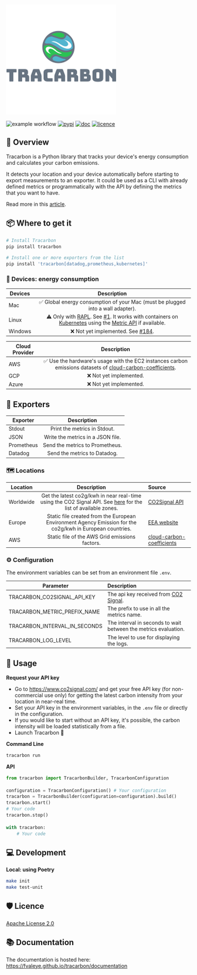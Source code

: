 ![Tracarbon Logo](https://raw.githubusercontent.com/fvaleye/tracarbon/main/logo.png "Tracarbon logo")

![example workflow](https://github.com/fvaleye/tracarbon/actions/workflows/build.yml/badge.svg)
[![pypi](https://img.shields.io/pypi/v/tracarbon.svg?style=flat-square)](https://pypi.org/project/tracarbon/)
[![doc](https://img.shields.io/badge/docs-python-blue.svg?style=for-the-badgee)](https://fvaleye.github.io/tracarbon)
[![licence](https://img.shields.io/badge/license-Apache--2.0-green)](https://github.com/fvaleye/tracarbon/blob/main/LICENSE.txt)


## 📌 Overview
Tracarbon is a Python library that tracks your device's energy consumption and calculates your carbon emissions.

It detects your location and your device automatically before starting to export measurements to an exporter. 
It could be used as a CLI with already defined metrics or programmatically with the API by defining the metrics that you want to have.

Read more in this [article](https://medium.com/@florian.valeye/tracarbon-track-your-devices-carbon-footprint-fb051fcc9009).

## 📦 Where to get it

```sh
# Install Tracarbon
pip install tracarbon
```

```sh
# Install one or more exporters from the list
pip install 'tracarbon[datadog,prometheus,kubernetes]'
```

### 🔌 Devices: energy consumption
| **Devices** |                                                                                                                                              **Description**                                                                                                                                              |
|-------------|:---------------------------------------------------------------------------------------------------------------------------------------------------------------------------------------------------------------------------------------------------------------------------------------------------------:|
| Mac         |                                                                                                              ✅ Global energy consumption of your Mac (must be plugged into a wall adapter).                                                                                                               |
| Linux       | ⚠️ Only with [RAPL](https://web.eece.maine.edu/~vweaver/projects/rapl/). See [#1](https://github.com/fvaleye/tracarbon/issues/1). It works with containers on [Kubernetes](https://kubernetes.io/) using the [Metric API](https://kubernetes.io/docs/tasks/debug/debug-cluster/resource-metrics-pipeline/#metrics-api) if available. |
| Windows     |                                                                                                           ❌ Not yet implemented. See [#184](https://github.com/hubblo-org/scaphandre/pull/184).                                                                                                           |

| **Cloud Provider** |                                                                                                  **Description**                                                                                                  |
|--------------------|:-----------------------------------------------------------------------------------------------------------------------------------------------------------------------------------------------------------------:|
| AWS                | ✅ Use the hardware's usage with the EC2 instances carbon emissions datasets of [cloud-carbon-coefficients](https://github.com/cloud-carbon-footprint/cloud-carbon-coefficients/blob/main/data/aws-instances.csv). |
| GCP                |                                                                                              ❌ Not yet implemented.                                                                                               |
| Azure              |                                                                                              ❌ Not yet implemented.                                                                                               |

## 📡 Exporters
| **Exporter** |          **Description**          |
|--------------|:---------------------------------:|
| Stdout       |   Print the metrics in Stdout.    |
| JSON         | Write the metrics in a JSON file. |
| Prometheus   |  Send the metrics to Prometheus.  |
| Datadog      |   Send the metrics to Datadog.    |

### 🗺️ Locations
| **Location** |                                                                     **Description**                                                                     | **Source**                                                                                                                                                    |
|--------------|:-------------------------------------------------------------------------------------------------------------------------------------------------------:|:--------------------------------------------------------------------------------------------------------------------------------------------------------------|
| Worldwide    | Get the latest co2g/kwh in near real-time using the CO2 Signal API. See [here](http://api.electricitymap.org/v3/zones) for the list of available zones. | [CO2Signal API](https://www.co2signal.com)                                                                                                                    |
| Europe       |                        Static file created from the European Environment Agency Emission for the co2g/kwh in European countries.                        | [EEA website](https://www.eea.europa.eu/data-and-maps/daviz/co2-emission-intensity-9#tab-googlechartid_googlechartid_googlechartid_googlechartid_chart_11111) |
| AWS          |                                                     Static file of the AWS Grid emissions factors.                                                      | [cloud-carbon-coefficients](https://github.com/cloud-carbon-footprint/cloud-carbon-coefficients/blob/main/data/grid-emissions-factors-aws.csv)                |

### ⚙️ Configuration
The environment variables can be set from an environment file `.env`.

| **Parameter**                 | **Description**                                                                |
|-------------------------------|:-------------------------------------------------------------------------------|
| TRACARBON_CO2SIGNAL_API_KEY   | The api key received from [CO2 Signal](https://www.co2signal.com).             |
| TRACARBON_METRIC_PREFIX_NAME  | The prefix to use in all the metrics name.                                     |
| TRACARBON_INTERVAL_IN_SECONDS | The interval in seconds to wait between the metrics evaluation.                |
| TRACARBON_LOG_LEVEL           | The level to use for displaying the logs.                                      |

## 🔎 Usage

**Request your API key**
- Go to https://www.co2signal.com/ and get your free API key (for non-commercial use only) for getting the latest carbon intensity from your location in near-real time.
- Set your API key in the environment variables, in the `.env` file or directly in the configuration.
- If you would like to start without an API key, it's possible, the carbon intensity will be loaded statistically from a file.
- Launch Tracarbon 🚀

**Command Line**
```sh
tracarbon run
```

**API**
```python
from tracarbon import TracarbonBuilder, TracarbonConfiguration

configuration = TracarbonConfiguration() # Your configuration
tracarbon = TracarbonBuilder(configuration=configuration).build()
tracarbon.start()
# Your code
tracarbon.stop()

with tracarbon:
    # Your code
```

## 💻 Development

**Local: using Poetry**
```sh
make init
make test-unit
```

## 🛡️ Licence
[Apache License 2.0](https://raw.githubusercontent.com/fvaleye/tracarbon/main/LICENSE.txt)

## 📚 Documentation
The documentation is hosted here: https://fvaleye.github.io/tracarbon/documentation
